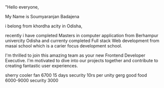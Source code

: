 "Hello everyone,

My Name is Soumyaranjan Badajena

i belong from khordha acity in Odisha,

recently i have completed Masters in computer application from Berhampur univercity Odisha and currenty completed Full stack Web development from masai school which is a carier focus development school.

I'm thrilled to join this amazing team as your new Frontend Developer Executive. I'm motivated to dive into our projects together and contribute to creating fantastic user experiences.

sherry 
 cooler fan
 6700 15 days security 10rs per unity
gerg 
good food
 6000-9000  security 3000

